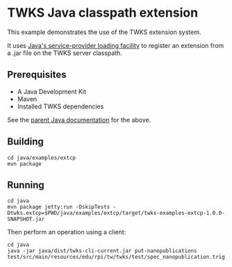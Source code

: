 # TWKS Java classpath extension

This example demonstrates the use of the TWKS extension system.

It uses [Java's service-provider loading facility](https://docs.oracle.com/javase/7/docs/api/java/util/ServiceLoader.html) to register an extension from a .jar file on the TWKS server classpath.

## Prerequisites

* A Java Development Kit
* Maven
* Installed TWKS dependencies

See the [parent Java documentation](../..) for the above.

## Building

    cd java/examples/extcp
    mvn package

## Running

    cd java
    mvn package jetty:run -DskipTests -Dtwks.extcp=$PWD/java/examples/extcp/target/twks-examples-extcp-1.0.0-SNAPSHOT.jar

Then perform an operation using a client:

    cd java
    java -jar java/dist/twks-cli-current.jar put-nanopublications test/src/main/resources/edu/rpi/tw/twks/test/spec_nanopublication.trig
